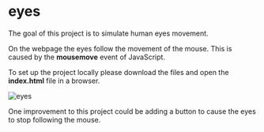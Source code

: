 # eyes
The goal of this project is to simulate human eyes movement.

On the webpage the eyes follow the movement of the mouse.
This is caused by the **mousemove** event of JavaScript.

To set up the project locally please download the files and open the **index.html** file in a browser.
 
![eyes](https://github.com/e-dovi/eyes/assets/118570519/2b4d8366-e9ec-4b18-8f02-f0712eb9b3d4)


One improvement to this project could be adding a button to cause the eyes to stop following the mouse.
